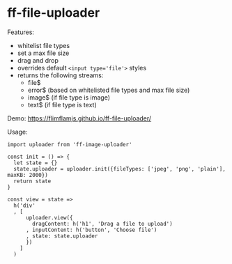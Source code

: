 # ff-file-uploader

Features:
  - whitelist file types
  - set a max file size
  - drag and drop
  - overrides default `<input type='file'>` styles
  - returns the following streams: 
    - file$
    - error$ (based on whitelisted file types and max file size)
    - image$ (if file type is image)
    - text$ (if file type is text)
    
Demo: https://flimflamjs.github.io/ff-file-uploader/


Usage:

```es6
import uploader from 'ff-image-uploader'

const init = () => {
  let state = {}
  state.uploader = uploader.init({fileTypes: ['jpeg', 'png', 'plain'], maxKB: 2000})
  return state
}

const view = state =>
  h('div'
  , [
      uploader.view({
        dragContent: h('h1', 'Drag a file to upload')
      , inputContent: h('button', 'Choose file') 
      , state: state.uploader
      })
    ]  
  )
```




